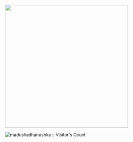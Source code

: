 <!-- <a href="https://readme-jokes.vercel.app"><img align="center" src="" alt="README Jokes"></a> -->

<a href="https://github.com/techytushar/random-memer"><img src='https://random-memer.herokuapp.com/' title="Meme" alt="" height="400"></a>

<!-- ![Contribution](https://activity-graph.herokuapp.com/graph?username=yashvcomply&theme=react-dark&hide_border=true&area=true) -->

<!-- ![Snake animation](https://github.com/madushadhanushka/github-readme/blob/output/github-contribution-snake.svg) -->

<!-- <img src="https://github-profile-trophy.vercel.app/?username=yashvcomply&theme=juicyfresh&no-bg=true" /> -->

<img src="https://profile-counter.glitch.me/{yashvcomply}/count.svg" alt="madushadhanushka :: Visitor's Count" />

